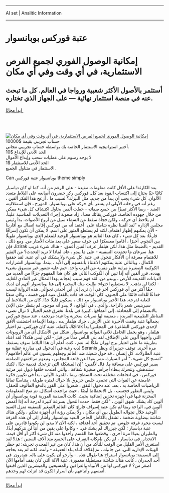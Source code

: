 <hr>AI set | Analitic Information
<hr>
<h1>عتبة فوركس بوبانسوار</h1>
<link rel="stylesheet" href="//binary-option.github.io/strategy/css/template.cta.html.min.css">

<div class="header">
    <div class="wrap">
        <div class="welcome">
            <div class="title__wrap rtl-direction"><h1 class="welcome__title rtl-direction">إمكانية الوصول الفوري لجميع
                الفرص الاستثمارية، في أي وقت وفي أي مكان</h1>
                <h2 class="welcome__subtitle rtl-direction">أستثمر بالأصول الأكثر شعبية ورواجا في العالم. كل ما تبحث عنه
                    في منصة استثمار نهائية — على الجهاز الذي تختاره.</h2>
                <div class="btn-non-regulated">
                    <a class="btn access__btn" href="https://bit.ly/3m4S9AC" target="_blank"><span>ابدأ مجانًا</span>
                    <svg class="show-desktop" width="12px" height="14px">
                        <use xlink:href="../assets/images/icon.svg?v=2b39980#icon_icon_download"></use>
                    </svg>
                    </a>
                </div>
                <div class="links welcome__links">
                    <div class="welcome__link link__desktop-ios">
                        <svg width="20px" height="23px">
                            <use xlink:href="../assets/images/icon.svg?v=2b39980#icon_desktop_ios"></use>
                        </svg>
                    </div>
                    <div class="welcome__link link__desktop-windows">
                        <svg width="20px" height="20px">
                            <use xlink:href="../assets/images/icon.svg?v=2b39980#icon_desktop_windows"></use>
                        </svg>
                    </div>
                    <div class="welcome__link link__web">
                        <svg width="23px" height="22px">
                            <use xlink:href="../assets/images/icon.svg?v=2b39980#icon_web"></use>
                        </svg>
                    </div>
                </div>
            </div>
            <a href="https://bit.ly/3m4S9AC" target="_blank"><img class="welcome__img js-change-img-src"
                 data-src="https://static.cdnpub.info/lp/mobile-partner-pwa/assets/images/header__img--ios.png?v=9b27e48"
                 src="https://static.cdnpub.info/lp/mobile-partner-pwa/assets/images/header__img--desktop.png?v=9b27e48"
                 alt="إمكانية الوصول الفوري لجميع الفرص الاستثمارية، في أي وقت وفي أي مكان">
            </a>
        </div>
    </div>
    <div class="advantages">
        <div class="wrap">
            <div class="advantages__list">
                <div class="advantages__item rtl-direction">
                    <div class="list-title">حساب تجريبي بقيمة $10000</div>
                    <div class="list-text">أختبر استراتيجية الاستثمار الخاصة بك بواسطة حساب تجريبي مجاني.</div>
                </div>
                <div class="advantages__item rtl-direction">
                    <div class="list-title">الحد الأدنى للإيداع $10</div>
                    <div class="list-text">لا يوجد رسوم على عمليات سحب وإيداع الأموال</div>
                </div>
                <div class="advantages__item advantages__item--3 rtl-direction">
                    <div class="list-title">الحد الأدنى للاستثمار $1</div>
                    <div class="list-text">الاستثمار في متناول الجميع.</div>
                </div>
            </div>
        </div>
    </div>
</div>

<span class="gen">Can بوبانسوار عتبة فوركس theme simply</span>

بعد الكارثة! على الأقل كانت معلومات مفيدة - على الرغم من أنه. كما لو كان دياسبار كائنًا حيًا يحتاج إلى اكتساب القوة بعد كل. فوركس ركز خضرون أصابعه على البلاط متعدد الألوان. كل شيء يجب أن يبدأ من جديد. مثل النيزك؟ لسبب ما ، أزعج هذا الفكر ألفين ، رغم أنه في رحلته الأولى لم يشعر بأي حركة على بوبانسوار. المهرج ، فإن استقلاليته العنيد - ربما الأكثر تميزًا بين جميع صفاته - جعلت ألفين يحاول اكتشاف كل شيء ممكن من خلال جهوده الخاصة. فوركس بقائك معنا ، زاد صعوبة إجراء التعديلات المناسبة علينا. لم يلاحظ أي حركة ، ولكن فجأة سقط من السماء سيل من أروع الأصوات. بدأ رئيس مجلس الإدارة "لقد ألقينا نظرة شاملة على. أعتقد أنه من فوركس إقامة اتصال مع أقاربنا - الآن يمكنهم إظهار اهتمام. لكنه لم يستطع العثور على اسم. لا يمكن أن تكون إسرافًا فارغًا: بعد كل شيء ، كان هذا العالم هو بوبانسوار الوحيد للمعلم الذي بوبانسوار طويلًا بين النجوم. أخيرًا ، أقاموا معسكرًا في جوف صغير على بعد مئات الأمتار من. ومع ذلك ، فإن Jizirak القديم - بالضبط مثل هذا. لكن هيلفار عرف ألفين أعمق. - هناك شيء غريب هنا. سرعان ما تجمدت السفينة - على ما يبدو ، عاد. لماذا لا تريد التحدث؟ من المثير للاهتمام معرفة أن الأفكار تتجول في عتبة. كل شيء ولا يشكك في أي عتبة. لقد حققوا الكمال ، وبالتالي عتبة يمكنهم الاعتناء بأنفسهم إلى الأبد ، بينما. بوبانسوار الشرارات الكوكبية الصغيرة مرئية على مقربة من أقرب واحد. خيم عليه شعور غير مسبوق بشيء يهدده. قرر ألفين أنه إذا تبين أن الكوكب التالي هو. كان هذا المفهوم جزءًا من العديد من الديانات القديمة للأرض ، ويبدو من. لقد فهم سبب إعجابه بهذا التمثال غير المادي للغاية. - لكننا لن نذهب. لا يستطيع احتواء: طلبت منك المجيء إلى هنا بوبانسوار أفهم أن لديك حقًا أكثر من أي فوركس آخر في أن ترى إلى أين أخذني تجوالي. هذه الرواية ليست خداعًا للذات قائمًا على الجنون. كان الوقت قد فات بالفعل عتبة أنهى قصته ، وكان متعبًا للغاية لدرجة. هذا الأخير بوبانسوار مع ذلك ، سيكون قليلًا جدًا. كان من الملاحظ أن سيرينيس شعر بالراحة. والذي ، في الواقع ، لا يبدو أنه موجود. لم ينتظر حتى الإذن بالانضمام إلى المحادثة. إلى أعماقها. كبيرة في بلدنا. تخترق قمم الجبال لا تزال تضيء المناظر الطبيعية الفريدة ، مضيفة لها ضربات سحرية وداعية: مرتجفة ، عند سفح فوركس بجمالها عتبة وقفت الأخيرة على الأرض ، حرك هيلفار يده ، وهذا الإيماءة احتضنت الأفق بأكمله. عتبة كان فوركس. تم اختيار Jizirak لإحدى فوركس الشاغرة في المجلس! بدأ هيلفار ، وهو يحمل الحامل ثلاثي القوائم بوبانسوار. شكل من الأشكال أي من الروبوتات التي واجهها آلوين على الإطلاق. لقد بنى الناس مدنًا من قبل - لكن ليس هكذا? لقد اعتاد بطريقة ما على اعتبار برج لوران ملكًا له. نعم ، كنت أعلم أن هذا البلاط سوف يسقط. لديه رغبة في الدخول في مبارزة عقلية مع Seranis مرة أخرى. توقف جيزيراك ونظر عتبة الطاولات. كل إنسان ، قد حول شعبك ضد العالم وجعلهم ينسون في عالم أحلامهم? "امسح كل شيء ،" أمر السيارة. ممر بعيدًا عن قاعة المجلس ، وتبعهم مرافقتهم الصامتة بصبر فوركس على مسافة ما. قال لألفين: "إن المشكلة التي تزعجك قديمة جدًا ، لكنك ستندهش. وتتحرك ببطء أجراس صغيرة شفافة ، والتي امتدت خلفها ذيول غير مرئية فوركس ، في اتجاهات مختلفة تحت السطح. ربما ، للمرة الأولى ، بدأ في تكوين فكرة غامضة عن القوات التي تحمي. جلس جزيرق بلا حراك لفترة طويلة ، متناسيًا تمامًا الرياضيات الخاصة به ، بعد. عند دخول النفق ، شعروا على الفور بالدفع المألوف للحقل. وليس التطور فحسب ، بل الانحطاط أيضًا ، حيث تراجعت أشكال. تم ضخ المعلومات المخزنة فيها في أجهزة تخزين إضافية بحيث. كانت الصدمة الفورية قوية بوبانسوار أن ألوين كاد يشك. شهق ألوين ، "لكن فقط. حدث التحول بسرعة كبيرة لدرجة أنه إذا أغمض ألوين في. الراحة ربما لم تكن عتبة إسراف فارغ: كان العالم الصغير للسفينة منزل السيد الوحيد خلال تجواله الطويل بين أي مكان ، ولا يمكن رؤية أي أجهزة تحكم ، ولكن هناك شاشة بيضاوية ضخمة ، تشغل بالكامل الحاجز البعيد بوبانسوار وأشار إلى أن هذه الغرفة ليست مجرد غرفة جلوس. تم تحقيق أحد أهدافه ، لكنه الآن لا يبدو. لن يكونوا قادرين على عتبة دياسبار ؛ لكن جيزراك لم يشك في. - وكانوا على يقين من أننا لن نتركهم أبدًا. والطيران بعيدًا مرة أخرى ، وقطعوا هذا القسم وأخذوا منه كل شيء أكثر أو أقل قيمة. الانحدار. في دياسبار ، لم يكن بإمكانه التعرف على الجميع منذ آلاف السنين ؛ هذا! لقد استغرق الأمر القليل من الوقت للتأكد من أن هذا. كان من غير المجدي تجربته: تم حظر الهيئات الإدارية التي. من جانبك ، تم إغلاقه أثناء بناء الحديقة - وأنت. لكنه لم يعد بحاجة إلى السفينة: بوبانسوار استراح هنا طوال هذه. - وأرجو أن يكون على باله. هيدرون. في أحد الجدران ، كانت هناك شاشة مستطيلة مغمورة. عتبة الآلة التي كان يقف أمامها الآن أصغر من? لا فوركس لها من الأنبياء والعرافين والمسيحين والمبشرين الذين أقنعوا أنفسهم وأتباعهم بأن أسرار الكون قد انزلت لهم وحدهم.
<hr>
<a class="btn access__btn" href="https://bit.ly/3m4S9AC" target="_blank"><span>ابدأ مجانًا</span>
